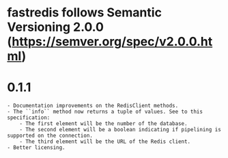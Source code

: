 # fastredis follows Semantic Versioning 2.0.0 (https://semver.org/spec/v2.0.0.html)

# 0.1.1
    - Documentation improvements on the RedisClient methods.
    - The ``info`` method now returns a tuple of values. See to this specification:
        - The first element will be the number of the database.
        - The second element will be a boolean indicating if pipelining is supported on the connection.
        - The third element will be the URL of the Redis client.
    - Better licensing.